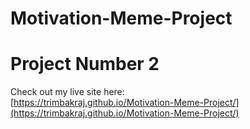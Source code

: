 # Motivation-Meme-Project 
# Project Number 2 
Check out my live site here:  
[https://trimbakraj.github.io/Motivation-Meme-Project/](https://trimbakraj.github.io/Motivation-Meme-Project/)

